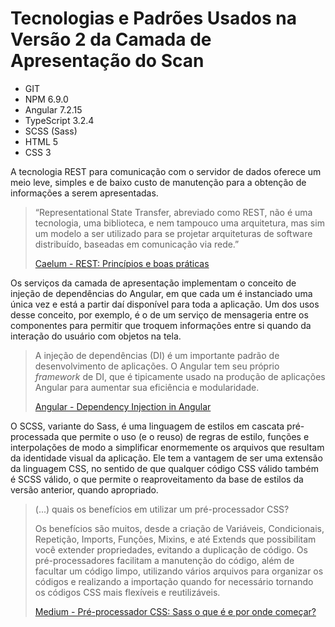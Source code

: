 # Tecnologias e Padrões Usados na Versão 2 da Camada de Apresentação do Scan

- GIT
- NPM 6.9.0
- Angular 7.2.15
- TypeScript 3.2.4
- SCSS (Sass)
- HTML 5
- CSS 3

A tecnologia REST para comunicação com o servidor de dados oferece um meio leve, simples e de baixo
custo de manutenção para a obtenção de informações a serem apresentadas.

> “Representational State Transfer, abreviado como REST, não é uma tecnologia, uma biblioteca, e
> nem tampouco uma arquitetura, mas sim um modelo a ser utilizado para se projetar arquiteturas de
> software distribuído, baseadas em comunicação via rede.”
> 
> [Caelum - REST: Princípios e boas práticas](https://blog.caelum.com.br/rest-principios-e-boas-praticas/)

Os serviços da camada de apresentação implementam o conceito de injeção de dependências do Angular,
em que cada um é instanciado uma única vez e está a partir daí disponível para toda a aplicação. Um
dos usos desse conceito, por exemplo, é o de um serviço de mensageria entre os componentes para
permitir que troquem informações entre si quando da interação do usuário com objetos na tela.

> A injeção de dependências (DI) é um importante padrão de desenvolvimento de aplicações. O Angular
> tem seu próprio _framework_ de DI, que é tipicamente usado na produção de aplicações Angular para
> aumentar sua eficiência e modularidade.
> 
> [Angular - Dependency Injection in Angular](https://angular.io/guide/dependency-injection)

O SCSS, variante do Sass, é uma linguagem de estilos em cascata pré-processada que permite o uso
(e o reuso) de regras de estilo, funções e interpolações de modo a simplificar enormemente os
arquivos que resultam da identidade visual da aplicação. Ele tem a vantagem de ser uma extensão
da linguagem CSS, no sentido de que qualquer código CSS válido também é SCSS válido, o que permite
o reaproveitamento da base de estilos da versão anterior, quando apropriado.

> (...) quais os benefícios em utilizar um pré-processador CSS?
> 
> Os benefícios são muitos, desde a criação de Variáveis, Condicionais, Repetição, Imports,
> Funções, Mixins, e até Extends que possibilitam você extender propriedades, evitando a
> duplicação de código.
> Os pré-processadores facilitam a manutenção do código, além de facultar um código limpo,
> utilizando vários arquivos para organizar os códigos e realizando a importação quando for
> necessário tornando os códigos CSS mais flexíveis e reutilizáveis.
> 
> [Medium - Pré-processador CSS: Sass o que é e por onde começar?](https://medium.com/@tassiogoncalvesg/pr%C3%A9-processador-css-sass-o-que-%C3%A9-e-por-onde-come%C3%A7ar-e3daeb0f31a1)